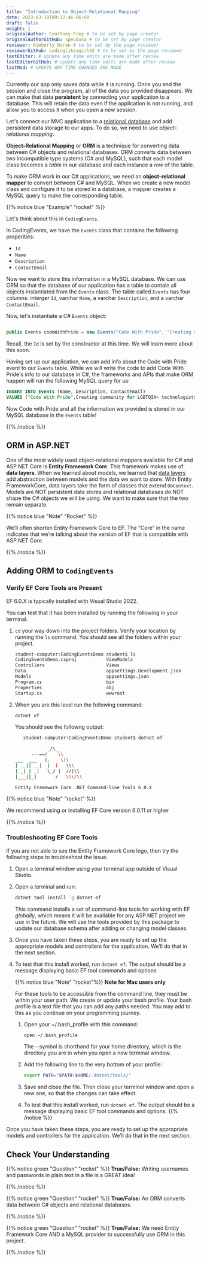 ```yaml
---
title: "Introduction to Object-Relational Mapping"
date: 2023-03-10T09:32:46-06:00
draft: false
weight: 1
originalAuthor: Courtney Frey # to be set by page creator
originalAuthorGitHub: speudusa # to be set by page creator
reviewer: Kimberly Horan # to be set by the page reviewer
reviewerGitHub: codinglikeagirl42 # to be set by the page reviewer
lastEditor: # update any time edits are made after review
lastEditorGitHub: # update any time edits are made after review
lastMod: # UPDATE ANY TIME CHANGES ARE MADE
---
```


Currently our app only saves data while it is running. Once you end the session and close the program, all of the data you provided disappears. We can make that data **persistent** by connecting your application to a database.  This will retain the data even if the application is not running, and allow you to access it when you open a new session.  

Let's connect our MVC application to a [relational database](https://education.launchcode.org/SQL/chapters/mysql-part-2/relationships.html) and add persistent data storage to our apps. To do so, we need to use _object-relational mapping_.

**Object-Relational Mapping** or **ORM** is a technique for converting data between C# objects and relational databases. ORM converts data between two incompatible type systems (C# and MySQL), such that each model class becomes a _table_ in our database and each instance a _row_ of the table.

To make ORM work in our C# applications, we need an **object-relational mapper** to convert between C# and MySQL. When we create a new model class and configure it to be stored in a database, a mapper creates a MySQL query to make the corresponding table. 

{{% notice blue "Example" "rocket" %}}

Let's think about this in `CodingEvents`.

In CodingEvents, we have the `Events` class that contains the following properities:
- `Id`
- `Name`
- `Description`
- `ContactEmail`

Now we want to store this information in a MySQL database. We can use ORM so that the database of our application has a table to contain all objects instantiated from the `Events` class. The table called `Events` has four columns: interger `Id`, varchar `Name`, a varchar `Description`, and a varchar `ContactEmail`.  

Now, let's instantiate a C# `Events` object:

```csharp {linenos=table}

public Events codeWithPride = new Events("Code With Pride", "Creating community for LGBTQIA+ technologists and allies", "info@launchcode.org")

```
Recall, the `Id` is set by the constructor at this time.  We will learn more about this soon.

Having set up our application, we can add info about the Code with Pride event to our `Events` table. While we will write the code to add Code With Pride's info to our database in C#, the frameworks and APIs that make ORM happen will run the following MySQL query for us:

```sql {linenos=table}
INSERT INTO Events (Name, Description, ContactEmail)
VALUES ("Code With Pride",Creating community for LGBTQIA+ technologists and allies", "info@launchcode.org");
```

Now Code with Pride and all the information we provided is stored in our MySQL database in the `Events` table!  

{{% /notice %}}


## ORM in ASP.NET
<!-- TODO: Link to chapter 14: data layers -->

One of the most widely used object-relational mappers available for C# and ASP.NET Core is **Entity Framework Core**. This framework makes use of **data layers**. When we learned about models, we learned that [data layers](LINK) add abstraction between models and the data we want to store. With Entity FrameworkCore, data layers take the form of classes that extend `DbContext`. Models are NOT persistent data stores and relational databases do NOT shape the C# objects we will be using. We want to make sure that the two remain separate.

{{% notice blue "Note" "Rocket" %}}

We’ll often shorten Entity Framework Core to EF. The “Core” in the name indicates that we’re talking about the version of EF that is compatible with ASP.NET Core.

{{% /notice %}}

## Adding ORM to `CodingEvents`

### Verify EF Core Tools are Present

EF 6.0.X is typically installed with Visual Studio 2022.

You can test that it has been installed by running the following in your terminal.

1. `cd` your way down into the project folders. Verify your location by running the `ls` command. You should see all the folders within your project.

   ```bash
   student-computer:CodingEventsDemo student$ ls
   CodingEventsDemo.csproj           ViewModels
   Controllers                       Views
   Data                              appsettings.Development.json
   Models                            appsettings.json
   Program.cs                        bin
   Properties                        obj
   Startup.cs                        wwwroot
   ```

1. When you are this level run the following command:

   ```bash
   dotnet ef
   ```

   You should see the followng output:

      ```bash
         student-computer:CodingEventsDemo student$ dotnet ef

                  _/\__
            ---==/    \\
      ___  ___   |.    \|\
      | __|| __|  |  )   \\\
      | _| | _|   \_/ |  //|\\
      |___||_|       /   \\\/\\

      Entity Framework Core .NET Command-line Tools 6.0.X
      ```

{{% notice blue "Note" "rocket" %}}

   We recommend using or installing EF Core version 6.0.11 or higher

{{% /notice %}}   

### Troubleshooting EF Core Tools

If you are not able to see the Entity Framework Core logo, then try the following steps to troubleshoot the issue.

1. Open a terminal window using your terminal app outside of Visual Studio.

1. Open a terminal and run:

   ```bash
   dotnet tool install -g dotnet-ef
   ```
   This command installs a set of command-line tools for working with EF _globally_, which means it will be available for any ASP.NET project we use in the future. We will use the tools provided by this package to update our database schema after adding or changing model classes.

1. Once you have taken these steps, you are ready to set up the appropriate models and controllers for the application. We’ll do that in the next section.

1. To test that this install worked, run `dotnet ef`. The output should be a message displaying basic EF tool commands and options

   {{% notice blue "Note" "rocket"%}}
   **Note for Mac users only**

   For these tools to be accessible from the command line, they must be within your user path. We create or update your bash profile. Your bash profile is a text file that you can add any paths needed. You may add to this as you continue on your programming journey.

   1. Open your ~/.bash_profile with this command:

      ```bash
      open ~/.bash_profile
      ```

      The `~` symbol is shorthand for your home directory, which is the directory you are in when you open a new terminal window.

   1. Add the following line to the very bottom of your profile:
      ```bash
      export PATH="$PATH:$HOME/.dotnet/tools/"
      ```

   1. Save and close the file. Then close your terminal window and open a new one, so that the changes can take effect.

   1. To test that this install worked, run `dotnet ef`. The output should be a message displaying basic EF tool commands and options.
   {{% /notice %}}

Once you have taken these steps, you are ready to set up the appropriate models and controllers for the application. We’ll do that in the next section.



## Check Your Understanding

{{% notice green "Question" "rocket" %}}
   **True/False:** Writing usernames and passwords in plain text in a file is a GREAT idea!

   <!-- ans: False -->
{{% /notice %}}


{{% notice green "Question" "rocket" %}}
   **True/False:** An ORM converts data between C# objects and relational databases.

   <!-- ans: True -->
{{% /notice %}}


{{% notice green "Question" "rocket" %}}
   **True/False:** We need Entity Framework Core AND a MySQL provider to successfully use ORM in this project.

   <!-- ans: True -->
{{% /notice %}}


